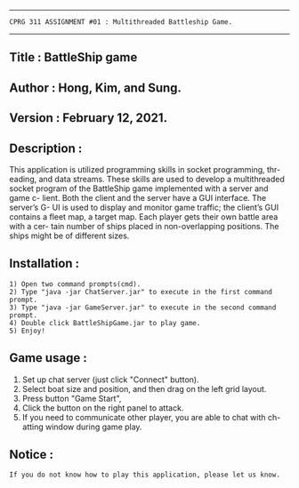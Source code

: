 ***************************************************************************
	CPRG 311 ASSIGNMENT #01 : Multithreaded Battleship Game.
***************************************************************************

## Title   : BattleShip game

## Author  : Hong, Kim, and Sung.

## Version : February 12, 2021.

## Description :
This application is utilized programming skills in socket programming, thr-
eading, and data streams. These skills are used to develop a multithreaded 
socket program of the BattleShip game implemented with a server and game c-
lient. Both the client and the server have a GUI interface. The server’s G-
UI is used to display and monitor game traffic; the client’s GUI contains a
fleet map, a target map. Each player gets their own battle area with a cer-
tain number of ships placed in non-overlapping positions. The ships might be
of different sizes.

## Installation :
	1) Open two command prompts(cmd).
	2) Type "java -jar ChatServer.jar" to execute in the first command prompt.
	3) Type "java -jar GameServer.jar" to execute in the second command prompt.
	4) Double click BattleShipGame.jar to play game.
	5) Enjoy!

## Game usage :
  1) Set up chat server (just click "Connect" button).
  2) Select boat size and position, and then drag on the left grid layout.
  3) Press button "Game Start", 
  4) Click the button on the right panel to attack.
  5) If you need to communicate other player, you are able to chat with ch-
     atting window during game play.

## Notice :
	If you do not know how to play this application, please let us know.


